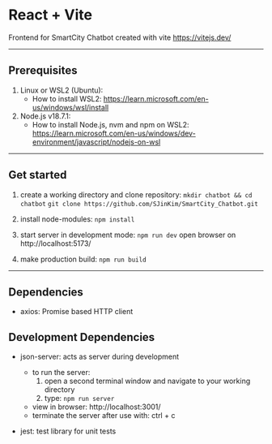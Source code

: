 # React + Vite

Frontend for SmartCity Chatbot created with vite https://vitejs.dev/

---

## Prerequisites

1. Linux or WSL2 (Ubuntu): 
    - How to install WSL2: 
    https://learn.microsoft.com/en-us/windows/wsl/install
2. Node.js v18.7.1:
    - How to install Node.js, nvm and npm on WSL2: 
    https://learn.microsoft.com/en-us/windows/dev-environment/javascript/nodejs-on-wsl

---

## Get started

1. create a working directory and clone repository:
    `mkdir chatbot && cd chatbot`
    `git clone https://github.com/SJinKim/SmartCity_Chatbot.git`

2. install node-modules:
     `npm install`

3. start server in development mode:
    `npm run dev`
    open browser on http://localhost:5173/

4. make production build:
    `npm run build`

---

## Dependencies

- axios: Promise based HTTP client

## Development Dependencies

- json-server: acts as server during development
    - to run the server:
        1. open a second terminal window and navigate to your working directory
        2. type: `npm run server`
    - view in browser: http://localhost:3001/
    - terminate the server after use with: ctrl + c 

- jest: test library for unit tests



    

